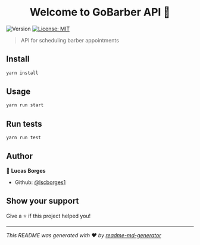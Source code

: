 <h1 align="center">Welcome to GoBarber API 👋</h1>
<p>
  <img alt="Version" src="https://img.shields.io/badge/version-1.0.0-blue.svg?cacheSeconds=2592000" />
  <a href="#" target="_blank">
    <img alt="License: MIT" src="https://img.shields.io/badge/License-MIT-yellow.svg" />
  </a>
</p>

> API for scheduling barber appointments

## Install

```sh
yarn install
```

## Usage

```sh
yarn run start
```

## Run tests

```sh
yarn run test
```

## Author

👤 **Lucas Borges**

* Github: [@lscborges1](https://github.com/lscborges1)

## Show your support

Give a ⭐️ if this project helped you!

***
_This README was generated with ❤️ by [readme-md-generator](https://github.com/kefranabg/readme-md-generator)_